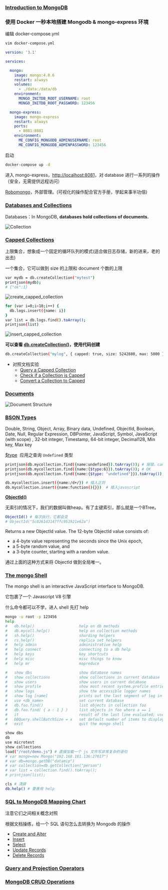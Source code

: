 
### [Introduction to MongoDB](https://docs.mongodb.com/manual/introduction/)

### 使用 Docker 一秒本地搭建 Mongodb  & mongo-express 环境

编辑 docker-compose.yml
```sh
vim docker-compose.yml
```
```yml
version: '3.1'

services:

  mongo:
    image: mongo:4.0.6
    restart: always
    volumes:
      - ./data:/data/db
    environment:
      MONGO_INITDB_ROOT_USERNAME: root
      MONGO_INITDB_ROOT_PASSWORD: 123456

  mongo-express:
    image: mongo-express
    restart: always
    ports:
      - 8081:8081
    environment:
      ME_CONFIG_MONGODB_ADMINUSERNAME: root
      ME_CONFIG_MONGODB_ADMINPASSWORD: 123456
```

启动
```sh
docker-compose up -d
```

进入 mongo-express，[http://localhost:8081](http://localhost:8081)，对 database 进行一系列的操作（安全，无需提供远程访问）

[Robomongo](https://github.com/Studio3T/robomongo)，外部管理。(可视化的操作配合官方手册，学起来事半功倍)


### [Databases and Collections](https://docs.mongodb.com/manual/core/databases-and-collections/)

Databases：In MongoDB, **databases hold collections of documents.**

![Collection](https://docs.mongodb.com/manual/_images/crud-annotated-collection.bakedsvg.svg)


### [Capped Collections](https://docs.mongodb.com/manual/core/capped-collections/) 
上限集合，想象成一个固定的循环队列的模式(适合做日志存储，新的进来，老的出去)

一个集合，它可以做到 size 的上限和 document 个数的上限

```sh
var mydb = db.createCollection("mytest")
printjson(mydb);
# {"ok":1}
```

![create_capped_collection](./images/create_capped_collection.png)

```sh
for (var i=0;i<10;i++) {
  db.logs.insert({name: i})
}
var list = db.logs.find().toArray();
printjson(list)
```

![insert_capped_collection](./images/insert_capped_collection.png)

**可以查看 [db.createCollection()](https://docs.mongodb.com/manual/reference/method/db.createCollection/#db.createCollection)，使用代码创建**

```sh
db.createCollection("mylog", { capped: true, size: 5242880, max: 5000 })
```

* 对照文档实验
  * [Query a Capped Collection](https://docs.mongodb.com/manual/core/capped-collections/#query-a-capped-collection)
  * [Check if a Collection is Capped](https://docs.mongodb.com/manual/core/capped-collections/#check-if-a-collection-is-capped)
  * [Convert a Collection to Capped](https://docs.mongodb.com/manual/core/capped-collections/#check-if-a-collection-is-capped)

### [Documents](https://docs.mongodb.com/manual/core/document/)

![Document Structure](https://docs.mongodb.com/manual/_images/crud-annotated-document.bakedsvg.svg)

### [BSON Types](https://docs.mongodb.com/manual/reference/bson-types/)

Double, String, Object, Array, Binary data, Undefined, ObjectId, Boolean, Date, Null, Regular Expression, DBPointer, JavaScript, Symbol, JavaScript (with scope)	, 32-bit integer, Timestamp, 64-bit integer, Decimal128, Min key, Max key

[$type](https://docs.mongodb.com/manual/reference/operator/query/type/#op._S_type)  应用之查询 `Undefined` 类型

```sh
printjson(db.mycollection.find({name:undefined}).toArray()); # 报错，cannot compare to undefined
printjson(db.mycollection.find({name:{$type:6}}).toArray()); # OK
printjson(db.mycollection.find({name:{$type: "undefined"}}).toArray()); # OK

db.mycollection.insert({name:/d+/}) # 插入正则
db.mycollection.insert({name:function(){}})  # 插入javascript
```

**[ObjectId()](https://docs.mongodb.com/manual/reference/method/ObjectId/index.html)**

无索引的情况下，我们的数据叫做heap。有了主键索引，那么就是一个BTree。

```sh
ObjectId() # 每次执行，它都会变
# ObjectId("5c8261d3147ffc951921e62a") 
```

Returns a new ObjectId value. The 12-byte ObjectId value consists of:
* a 4-byte value representing the seconds since the Unix epoch,
* a 5-byte random value, and
* a 3-byte counter, starting with a random value.

通过上面的这种方式来将 ObjectId 做到全局唯一。

### [The mongo Shell](https://docs.mongodb.com/manual/mongo/#the-mongo-shell)

The mongo shell is an interactive JavaScript interface to MongoDB. 

它包裹了一个 Javascript V8 引擎

什么命令都可以不学，进人 shell 先打 help 

```sh
mongo -u root -p 123456
help
#	db.help()                    help on db methods
#	db.mycoll.help()             help on collection methods
#	sh.help()                    sharding helpers
#	rs.help()                    replica set helpers
#	help admin                   administrative help
#	help connect                 connecting to a db help
#	help keys                    key shortcuts
#	help misc                    misc things to know
#	help mr                      mapreduce

#	show dbs                     show database names
#	show collections             show collections in current database
#	show users                   show users in current database
#	show profile                 show most recent system.profile entries with time >= 1ms
#	show logs                    show the accessible logger names
#	show log [name]              prints out the last segment of log in memory, 'global' is default
#	use <db_name>                set current database
#	db.foo.find()                list objects in collection foo
#	db.foo.find( { a : 1 } )     list objects in foo where a == 1
#	it                           result of the last line evaluated; use to further iterate
#	DBQuery.shellBatchSize = x   set default number of items to display on shell
#	exit                         quit the mongo shell

show dbs
db
use microtest
show collections
load("/root/demo.js") # 直接加载一个 js 文件写非常复杂的语句
# var mongo=new Mongo("192.168.161.136:27017")
# var db=mongo.getDB("datamip")
# var collection=db.getCollection("person")
# var list = collection.find().toArray();
# printjson(list);

cls # 清屏
db.help() # 要善用 help
```

### [SQL to MongoDB Mapping Chart](https://docs.mongodb.com/manual/reference/sql-comparison/)

注意它们之间相关概念对照

根据文档操练，给一个 SQL 语句怎么去转换为 Mongodb 的操作

* [Create and Alter](https://docs.mongodb.com/manual/reference/sql-comparison/#create-and-alter)
* [Insert](https://docs.mongodb.com/manual/reference/sql-comparison/#insert)
* [Select](https://docs.mongodb.com/manual/reference/sql-comparison/#select)
* [Update Records](https://docs.mongodb.com/manual/reference/sql-comparison/#update-records)
* [Delete Records](https://docs.mongodb.com/manual/reference/sql-comparison/#delete-records)

### [Query and Projection Operators](https://docs.mongodb.com/manual/reference/operator/query/)

### [MongoDB CRUD Operations](https://docs.mongodb.com/manual/crud/)

